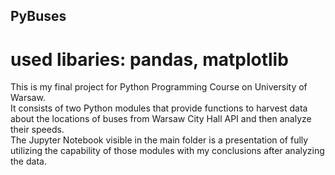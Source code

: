## PyBuses
# used libaries: pandas, matplotlib
This is my final project for Python Programming Course on University of Warsaw.        
It consists of two Python modules that provide functions to harvest data about the locations of buses from Warsaw City Hall API and then analyze their speeds.   
The Jupyter Notebook visible in the main folder is a presentation of fully utilizing the capability of those modules with my conclusions after analyzing the data.
